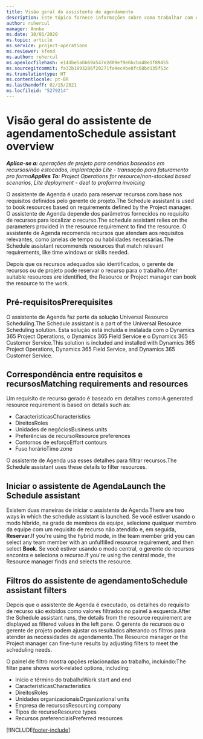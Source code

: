 ```yaml
---
title: Visão geral do assistente de agendamento
description: Este tópico fornece informações sobre como trabalhar com o assistente de Agenda para reservar recursos.
author: ruhercul
manager: Annbe
ms.date: 10/01/2020
ms.topic: article
ms.service: project-operations
ms.reviewer: kfend
ms.author: ruhercul
ms.openlocfilehash: e14dbe5abb69a547e2d09ef9e6bcba48e1f89455
ms.sourcegitcommit: fa32b1893286f20271fa4ec4be8fc68bd135f53c
ms.translationtype: HT
ms.contentlocale: pt-BR
ms.lasthandoff: 02/15/2021
ms.locfileid: "5279214"
---
```

# <a name="schedule-assistant-overview"></a><span data-ttu-id="77997-103">Visão geral do assistente de agendamento</span><span class="sxs-lookup"><span data-stu-id="77997-103">Schedule assistant overview</span></span>

<span data-ttu-id="77997-104">_**Aplica-se a:** operações de projeto para cenários baseados em recursos/não estocados, implantação Lite - transação para faturamento pro forma_</span><span class="sxs-lookup"><span data-stu-id="77997-104">_**Applies To:** Project Operations for resource/non-stocked based scenarios, Lite deployment - deal to proforma invoicing_</span></span>

<span data-ttu-id="77997-105">O assistente de Agenda é usado para reservar recursos com base nos requisitos definidos pelo gerente de projeto.</span><span class="sxs-lookup"><span data-stu-id="77997-105">The Schedule assistant is used to book resources based on requirements defined by the Project manager.</span></span> <span data-ttu-id="77997-106">O assistente de Agenda depende dos parâmetros fornecidos no requisito de recursos para localizar o recurso.</span><span class="sxs-lookup"><span data-stu-id="77997-106">The schedule assistant relies on the parameters provided in the resource requirement to find the resource.</span></span> <span data-ttu-id="77997-107">O assistente de Agenda recomenda recursos que atendam aos requisitos relevantes, como janelas de tempo ou habilidades necessárias.</span><span class="sxs-lookup"><span data-stu-id="77997-107">The Schedule assistant recommends resources that match relevant requirements, like time windows or skills needed.</span></span>

<span data-ttu-id="77997-108">Depois que os recursos adequados são identificados, o gerente de recursos ou de projeto pode reservar o recurso para o trabalho.</span><span class="sxs-lookup"><span data-stu-id="77997-108">After suitable resources are identified, the Resource or Project manager can book the resource to the work.</span></span>

## <a name="prerequisites"></a><span data-ttu-id="77997-109">Pré-requisitos</span><span class="sxs-lookup"><span data-stu-id="77997-109">Prerequisites</span></span>

<span data-ttu-id="77997-110">O assistente de Agenda faz parte da solução Universal Resource Scheduling.</span><span class="sxs-lookup"><span data-stu-id="77997-110">The Schedule assistant is a part of the Universal Resource Scheduling solution.</span></span> <span data-ttu-id="77997-111">Esta solução está incluída e instalada com o Dynamics 365 Project Operations, o Dynamics 365 Field Service e o Dynamics 365 Customer Service.</span><span class="sxs-lookup"><span data-stu-id="77997-111">This solution is included and installed with Dynamics 365 Project Operations, Dynamics 365 Field Service, and Dynamics 365 Customer Service.</span></span>

## <a name="matching-requirements-and-resources"></a><span data-ttu-id="77997-112">Correspondência entre requisitos e recursos</span><span class="sxs-lookup"><span data-stu-id="77997-112">Matching requirements and resources</span></span>

<span data-ttu-id="77997-113">Um requisito de recurso gerado é baseado em detalhes como:</span><span class="sxs-lookup"><span data-stu-id="77997-113">A generated resource requirement is based on details such as:</span></span>

-   <span data-ttu-id="77997-114">Características</span><span class="sxs-lookup"><span data-stu-id="77997-114">Characteristics</span></span>
-   <span data-ttu-id="77997-115">Direitos</span><span class="sxs-lookup"><span data-stu-id="77997-115">Roles</span></span>
-   <span data-ttu-id="77997-116">Unidades de negócios</span><span class="sxs-lookup"><span data-stu-id="77997-116">Business units</span></span>
-   <span data-ttu-id="77997-117">Preferências de recurso</span><span class="sxs-lookup"><span data-stu-id="77997-117">Resource preferences</span></span>
-   <span data-ttu-id="77997-118">Contornos de esforço</span><span class="sxs-lookup"><span data-stu-id="77997-118">Effort contours</span></span>
-   <span data-ttu-id="77997-119">Fuso horário</span><span class="sxs-lookup"><span data-stu-id="77997-119">Time zone</span></span>

<span data-ttu-id="77997-120">O assistente de Agenda usa esses detalhes para filtrar recursos.</span><span class="sxs-lookup"><span data-stu-id="77997-120">The Schedule assistant uses these details to filter resources.</span></span>

## <a name="launch-the-schedule-assistant"></a><span data-ttu-id="77997-121">Iniciar o assistente de Agenda</span><span class="sxs-lookup"><span data-stu-id="77997-121">Launch the Schedule assistant</span></span>

<span data-ttu-id="77997-122">Existem duas maneiras de iniciar o assistente de Agenda.</span><span class="sxs-lookup"><span data-stu-id="77997-122">There are two ways in which the schedule assistant is launched.</span></span> <span data-ttu-id="77997-123">Se você estiver usando o modo híbrido, na grade de membros da equipe, selecione qualquer membro da equipe com um requisito de recurso não atendido e, em seguida, **Reservar**.</span><span class="sxs-lookup"><span data-stu-id="77997-123">If you're using the hybrid mode, in the team member grid you can select any team member with an unfulfilled resource requirement, and then select **Book**.</span></span> <span data-ttu-id="77997-124">Se você estiver usando o modo central, o gerente de recursos encontra e seleciona o recurso.</span><span class="sxs-lookup"><span data-stu-id="77997-124">If you're using the central mode, the Resource manager finds and selects the resource.</span></span>

## <a name="schedule-assistant-filters"></a><span data-ttu-id="77997-125">Filtros do assistente de agendamento</span><span class="sxs-lookup"><span data-stu-id="77997-125">Schedule assistant filters</span></span>

<span data-ttu-id="77997-126">Depois que o assistente de Agenda é executado, os detalhes do requisito de recurso são exibidos como valores filtrados no painel à esquerda.</span><span class="sxs-lookup"><span data-stu-id="77997-126">After the Schedule assistant runs, the details from the resource requirement are displayed as filtered values in the left pane.</span></span> <span data-ttu-id="77997-127">O gerente de recursos ou o gerente de projeto podem ajustar os resultados alterando os filtros para atender às necessidades de agendamento.</span><span class="sxs-lookup"><span data-stu-id="77997-127">The Resource manager or the Project manager can fine-tune results by adjusting filters to meet the scheduling needs.</span></span>

<span data-ttu-id="77997-128">O painel de filtro mostra opções relacionadas ao trabalho, incluindo:</span><span class="sxs-lookup"><span data-stu-id="77997-128">The filter pane shows work-related options, including:</span></span>

-   <span data-ttu-id="77997-129">Início e término do trabalho</span><span class="sxs-lookup"><span data-stu-id="77997-129">Work start and end</span></span>
-   <span data-ttu-id="77997-130">Características</span><span class="sxs-lookup"><span data-stu-id="77997-130">Characteristics</span></span>
-   <span data-ttu-id="77997-131">Direitos</span><span class="sxs-lookup"><span data-stu-id="77997-131">Roles</span></span>
-   <span data-ttu-id="77997-132">Unidades organizacionais</span><span class="sxs-lookup"><span data-stu-id="77997-132">Organizational units</span></span>
-   <span data-ttu-id="77997-133">Empresa de recursos</span><span class="sxs-lookup"><span data-stu-id="77997-133">Resourcing company</span></span>
-   <span data-ttu-id="77997-134">Tipos de recurso</span><span class="sxs-lookup"><span data-stu-id="77997-134">Resource types</span></span>
-   <span data-ttu-id="77997-135">Recursos preferenciais</span><span class="sxs-lookup"><span data-stu-id="77997-135">Preferred resources</span></span>


[!INCLUDE[footer-include](../includes/footer-banner.md)]